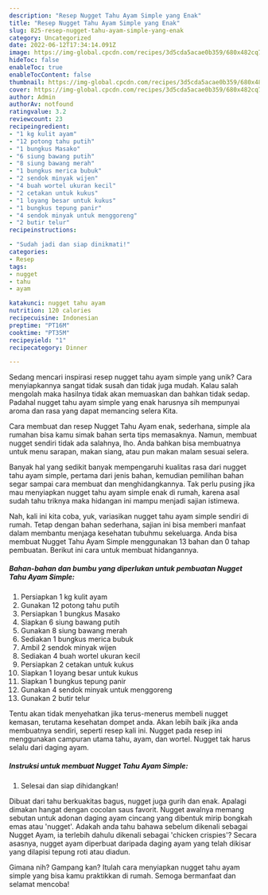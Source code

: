 ```yaml
---
description: "Resep Nugget Tahu Ayam Simple yang Enak"
title: "Resep Nugget Tahu Ayam Simple yang Enak"
slug: 825-resep-nugget-tahu-ayam-simple-yang-enak
category: Uncategorized
date: 2022-06-12T17:34:14.091Z
image: https://img-global.cpcdn.com/recipes/3d5cda5acae0b359/680x482cq70/nugget-tahu-ayam-simple-foto-resep-utama.jpg
hideToc: false
enableToc: true
enableTocContent: false
thumbnail: https://img-global.cpcdn.com/recipes/3d5cda5acae0b359/680x482cq70/nugget-tahu-ayam-simple-foto-resep-utama.jpg
cover: https://img-global.cpcdn.com/recipes/3d5cda5acae0b359/680x482cq70/nugget-tahu-ayam-simple-foto-resep-utama.jpg
author: Admin
authorAv: notfound
ratingvalue: 3.2
reviewcount: 23
recipeingredient:
- "1 kg kulit ayam"
- "12 potong tahu putih"
- "1 bungkus Masako"
- "6 siung bawang putih"
- "8 siung bawang merah"
- "1 bungkus merica bubuk"
- "2 sendok minyak wijen"
- "4 buah wortel ukuran kecil"
- "2 cetakan untuk kukus"
- "1 loyang besar untuk kukus"
- "1 bungkus tepung panir"
- "4 sendok minyak untuk menggoreng"
- "2 butir telur"
recipeinstructions:

- "Sudah jadi dan siap dinikmati!"
categories:
- Resep
tags:
- nugget
- tahu
- ayam

katakunci: nugget tahu ayam 
nutrition: 120 calories
recipecuisine: Indonesian
preptime: "PT16M"
cooktime: "PT35M"
recipeyield: "1"
recipecategory: Dinner

---
```





Sedang mencari inspirasi resep nugget tahu ayam simple yang unik? Cara menyiapkannya sangat tidak susah dan tidak juga mudah. Kalau salah mengolah maka hasilnya tidak akan memuaskan dan bahkan tidak sedap. Padahal nugget tahu ayam simple yang enak harusnya sih mempunyai aroma dan rasa yang dapat memancing selera Kita.





Cara membuat dan resep Nugget Tahu Ayam enak, sederhana, simple ala rumahan bisa kamu simak bahan serta tips memasaknya. Namun, membuat nugget sendiri tidak ada salahnya, lho. Anda bahkan bisa membuatnya untuk menu sarapan, makan siang, atau pun makan malam sesuai selera.

Banyak hal yang sedikit banyak mempengaruhi kualitas rasa dari nugget tahu ayam simple, pertama dari jenis bahan, kemudian pemilihan bahan segar sampai cara membuat dan menghidangkannya. Tak perlu pusing jika mau menyiapkan nugget tahu ayam simple enak di rumah, karena asal sudah tahu triknya maka hidangan ini mampu menjadi sajian istimewa.






Nah, kali ini kita coba, yuk, variasikan nugget tahu ayam simple sendiri di rumah. Tetap dengan bahan sederhana, sajian ini bisa memberi manfaat dalam membantu menjaga kesehatan tubuhmu sekeluarga. Anda bisa membuat Nugget Tahu Ayam Simple menggunakan 13 bahan dan 0 tahap pembuatan. Berikut ini cara untuk membuat hidangannya.

<!--inarticleads1-->

##### Bahan-bahan dan bumbu yang diperlukan untuk pembuatan Nugget Tahu Ayam Simple:

1. Persiapkan 1 kg kulit ayam
1. Gunakan 12 potong tahu putih
1. Persiapkan 1 bungkus Masako
1. Siapkan 6 siung bawang putih
1. Gunakan 8 siung bawang merah
1. Sediakan 1 bungkus merica bubuk
1. Ambil 2 sendok minyak wijen
1. Sediakan 4 buah wortel ukuran kecil
1. Persiapkan 2 cetakan untuk kukus
1. Siapkan 1 loyang besar untuk kukus
1. Siapkan 1 bungkus tepung panir
1. Gunakan 4 sendok minyak untuk menggoreng
1. Gunakan 2 butir telur


Tentu akan tidak menyehatkan jika terus-menerus membeli nugget kemasan, terutama kesehatan dompet anda. Akan lebih baik jika anda membuatnya sendiri, seperti resep kali ini. Nugget pada resep ini menggunakan campuran utama tahu, ayam, dan wortel. Nugget tak harus selalu dari daging ayam. 

<!--inarticleads2-->

##### Instruksi untuk membuat Nugget Tahu Ayam Simple:


1. Selesai dan siap dihidangkan!

Dibuat dari tahu berkuakitas bagus, nugget juga gurih dan enak. Apalagi dimakan hangat dengan cocolan saus favorit. Nugget awalnya memang sebutan untuk adonan daging ayam cincang yang dibentuk mirip bongkah emas atau &#39;nugget&#39;. Adakah anda tahu bahawa sebelum dikenali sebagai Nugget Ayam, ia terlebih dahulu dikenali sebagai &#39;chicken crispies&#39;? Secara asasnya, nugget ayam diperbuat daripada daging ayam yang telah dikisar yang dilapisi tepung roti atau diadun. 

Gimana nih? Gampang kan? Itulah cara menyiapkan nugget tahu ayam simple yang bisa kamu praktikkan di rumah. Semoga bermanfaat dan selamat mencoba!
